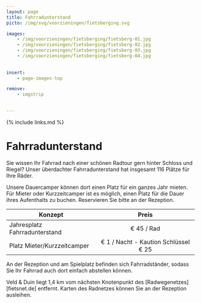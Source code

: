 ```yaml
---
layout: page
title: Fahrradunterstand
picto: /img/svg/voorzieningen/fietsberging.svg

images:
    - /img/voorzieningen/fietsberging/fietsberg-01.jpg
    - /img/voorzieningen/fietsberging/fietsberg-02.jpg
    - /img/voorzieningen/fietsberging/fietsberg-03.jpg
    - /img/voorzieningen/fietsberging/fietsberg-04.jpg
    
    
insert:
    - page-images-top

remove:
    - imgstrip
    

---
```


{% include links.md %}

# Fahrradunterstand

Sie wissen Ihr Fahrrad nach einer schönen Radtour gern hinter Schloss und Riegel? Unser überdachter Fahrradunterstand hat insgesamt 116 Plätze für Ihre Räder.

Unsere Dauercamper können dort einen Platz für ein ganzes Jahr mieten. Für Mieter oder Kurzzeitcamper ist es möglich, einen Platz für die Dauer ihres Aufenthalts zu buchen.
Reservieren Sie bitte an der Rezeption.

| Konzept                | Preis |
|-------------------------|:-----:|
| Jahresplatz Fahrradunterstand |€ 45 / Rad   |
| Platz Mieter/Kurzzeitcamper | € 1 / Nacht - Kaution Schlüssel € 25 |


An der Rezeption und am Spielplatz befinden sich Fahrradständer, sodass Sie Ihr Fahrrad auch dort einfach abstellen können. 

Veld & Duin liegt 1,4 km vom nächsten Knotenpunkt des [Radwegenetzes][fietsnet.de] entfernt. Karten des Radnetzes können Sie an der Rezeption ausleihen.

